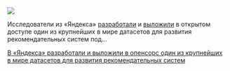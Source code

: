 <!--2025-05-28 14:59:02-->
<div class="yb">
  <div class="rss habr"><img src="https://habrastorage.org/getpro/habr/upload_files/eff/c77/75d/effc7775df943466d8d644953ef3ff04.png" /><p>Исследователи из «Яндекса» <a href="https://yandex.ru/company/news/03-28-05-2025" rel="noopener noreferrer nofollow">разработали</a> и <a href="https://habr.com/ru/companies/yandex/articles/913294/" rel="noopener noreferrer nofollow">выложили</a> в&nbsp;открытом доступе один из&nbsp;крупнейших в&nbsp;мире датасетов для&nbsp;развития рекомендательных систем под... <p class="titl"><a href="https://habr.com/ru/news/913684/?utm_source=habrahabr&utm_medium=rss&utm_campaign=913684">В «Яндекса» разработали и выложили в опенсорс один из крупнейших в мире датасетов для развития рекомендательных систем</a></p></div>
</div>
